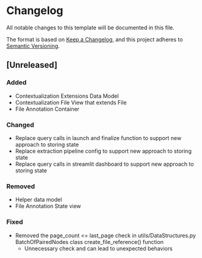# Changelog

All notable changes to this template will be documented in this file.

The format is based on [Keep a Changelog](https://keepachangelog.com/en/1.1.0/),
and this project adheres to [Semantic Versioning](https://semver.org/spec/v2.0.0.html).

## [Unreleased]

### Added

- Contextualization Extensions Data Model
- Contextualization File View that extends <org>File
- File Annotation Container

### Changed

- Replace query calls in launch and finalize function to support new approach to storing state
- Replace extraction pipeline config to support new approach to storing state
- Replace query calls in streamlit dashboard to support new approach to storing state

### Removed

- Helper data model
- File Annotation State view

### Fixed

- Removed the page_count <= last_page check in utils/DataStructures.py BatchOfPairedNodes class create_file_reference() function
  - Unnecessary check and can lead to unexpected behaviors
